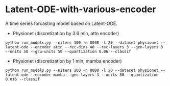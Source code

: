 # Latent-ODE-with-various-encoder
A time series forcasting model based on Latent-ODE.

* Physionet (discretization by 3.6 min, attn encoder)
```
python run_models.py --niters 100 -n 8000 -l 20 --dataset physionet --latent-ode --encoder attn --rec-dims 40 --rec-layers 3 --gen-layers 3 --units 50 --gru-units 50 --quantization 0.06 --classif
```

* Physionet (discretization by 1 min, mamba encoder)
```
python run_models.py --niters 100 -n 8000 -l 20 --dataset physionet --latent-ode --encoder mamba --gen-layers 3 --units 50 --quantization 0.016 --classif
```
